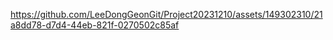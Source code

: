 





https://github.com/LeeDongGeonGit/Project20231210/assets/149302310/21a8dd78-d7d4-44eb-821f-0270502c85af

